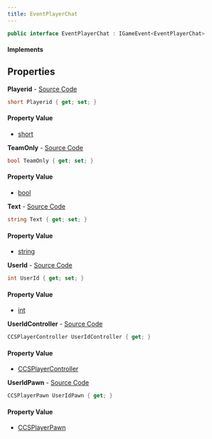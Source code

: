 ```yaml
---
title: EventPlayerChat
---
```


```csharp
public interface EventPlayerChat : IGameEvent<EventPlayerChat>
```

#### Implements

## Properties

**Playerid** - [Source Code](https://github.com/swiftly-solution/swiftlys2/blob/master/managed/src/SwiftlyS2.Generated/GameEvents/Interfaces/EventPlayerChat.cs#L51)

```csharp
short Playerid { get; set; }
```

#### Property Value

- [short](https://learn.microsoft.com/dotnet/api/system.int16)

**TeamOnly** - [Source Code](https://github.com/swiftly-solution/swiftlys2/blob/master/managed/src/SwiftlyS2.Generated/GameEvents/Interfaces/EventPlayerChat.cs#L23)

```csharp
bool TeamOnly { get; set; }
```

#### Property Value

- [bool](https://learn.microsoft.com/dotnet/api/system.boolean)

**Text** - [Source Code](https://github.com/swiftly-solution/swiftlys2/blob/master/managed/src/SwiftlyS2.Generated/GameEvents/Interfaces/EventPlayerChat.cs#L58)

```csharp
string Text { get; set; }
```

#### Property Value

- [string](https://learn.microsoft.com/dotnet/api/system.string)

**UserId** - [Source Code](https://github.com/swiftly-solution/swiftlys2/blob/master/managed/src/SwiftlyS2.Generated/GameEvents/Interfaces/EventPlayerChat.cs#L44)

```csharp
int UserId { get; set; }
```

#### Property Value

- [int](https://learn.microsoft.com/dotnet/api/system.int32)

**UserIdController** - [Source Code](https://github.com/swiftly-solution/swiftlys2/blob/master/managed/src/SwiftlyS2.Generated/GameEvents/Interfaces/EventPlayerChat.cs#L30)

```csharp
CCSPlayerController UserIdController { get; }
```

#### Property Value

- [CCSPlayerController](/docs/api/shared/schemadefinitions/ccsplayercontroller)

**UserIdPawn** - [Source Code](https://github.com/swiftly-solution/swiftlys2/blob/master/managed/src/SwiftlyS2.Generated/GameEvents/Interfaces/EventPlayerChat.cs#L37)

```csharp
CCSPlayerPawn UserIdPawn { get; }
```

#### Property Value

- [CCSPlayerPawn](/docs/api/shared/schemadefinitions/ccsplayerpawn)

